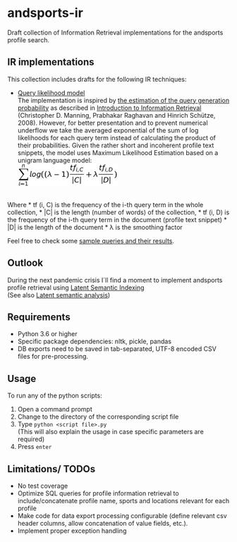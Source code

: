 # andsports-ir
Draft collection of Information Retrieval implementations
for the andsports profile search.

## IR implementations
This collection includes drafts for the following IR techniques:
* [Query likelihood model](https://en.wikipedia.org/wiki/Query_likelihood_model)<br> The implementation is inspired by [the estimation of the query generation probability](https://nlp.stanford.edu/IR-book/html/htmledition/estimating-the-query-generation-probability-1.html)
as described in [Introduction to Information Retrieval](https://nlp.stanford.edu/IR-book/) (Christopher D. Manning, Prabhakar Raghavan and Hinrich Schütze, 2008).
However, for better presentation and to prevent numerical underflow we take the averaged exponential of the sum of log likelihoods for each query term instead of calculating the product of their probabilities. 
Given the rather short and incoherent profile text snippets, the model uses Maximum Likelihood Estimation based on a unigram language model:<br>
![Applied QLM formula](qlm-formula.png)
<br>
Where 
* tf (i, C) is the frequency of the i-th query term in the whole collection, 
* |C| is the length (number of words) of the collection,
* tf (i, D) is the frequency of the i-th query term in the document (profile text snippet)
* |D| is the length of the document
* λ is the smoothing factor

Feel free to check some [sample queries and their results](query_likelihood_results.md).
<!-- 
http://www.sciweavers.org/free-online-latex-equation-editor
-->

## Outlook
During the next pandemic crisis I´ll find a moment to implement andsports profile retrieval using [Latent Semantic Indexing](https://nlp.stanford.edu/IR-book/html/htmledition/latent-semantic-indexing-1.html)<br>
(See also [Latent semantic analysis](https://en.wikipedia.org/wiki/Latent_semantic_analysis))
 

## Requirements
* Python 3.6 or higher
* Specific package dependencies: nltk, pickle, pandas
* DB exports need to be saved in tab-separated, UTF-8 encoded CSV files for pre-processing.

## Usage
To run any of the python scripts:
1) Open a command prompt
2) Change to the directory of the corresponding script file
3) Type `python <script file>.py`<br>(This will also explain the usage in case
specific parameters are required)
4) Press `enter`

## Limitations/ TODOs
* No test coverage
* Optimize SQL queries for profile information retrieval to include/concatenate profile name, sports and locations relevant for each profile
* Make code for data export processing configurable (define relevant csv header columns, allow concatenation of value fields, etc.).
* Implement proper exception handling


